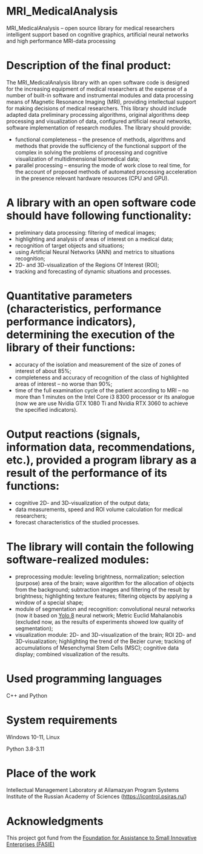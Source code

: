 # MRI_MedicalAnalysis
MRI_MedicalAnalysis – open source library for medical researchers intelligent support based on cognitive graphics, artificial neural networks and high performance MRI-data processing

# Description of the final product:
The MRI_MedicalAnalysis library with an open software code is designed for the increasing equipment of medical researchers at the expense of a number of built-in software and instrumental modules and data processing means of Magnetic Resonance Imaging (MRI), providing intellectual support for making decisions of medical researchers. This library should include adapted data preliminary processing algorithms, original algorithms deep processing and visualization of data, configured artificial neural networks, software implementation of research modules. The library should provide:
- functional completeness – the presence of methods, algorithms and methods that provide the sufficiency of the functional support of the complex in solving the problems of processing and cognitive visualization of multidimensional biomedical data;
- parallel processing – ensuring the mode of work close to real time, for the account of proposed methods of automated processing acceleration in the presence relevant hardware resources (CPU and GPU).

# A library with an open software code should have following functionality:
- preliminary data processing: filtering of medical images;
- highlighting and analysis of areas of interest on a medical data;
- recognition of target objects and situations;
- using Artificial Neural Networks (ANN) and metrics to situations recognition;
- 2D- and 3D-visualization of the Regions Of Interest (ROI);
- tracking and forecasting of dynamic situations and processes.

# Quantitative parameters (characteristics, performance performance indicators), determining the execution of the library of their functions:
- accuracy of the isolation and measurement of the size of zones of interest of about 85%;
- completeness and accuracy of recognition of the class of highlighted areas of interest – no worse than 90%;
- time of the full examination cycle of the patient according to MRI – no more than 1 minutes on the Intel Core i3 8300 processor or its analogue (now we are use Nvidia GTX 1080 Ti and Nvidia RTX 3060 to achieve the specified indicators).

# Output reactions (signals, information data, recommendations, etc.), provided a program library as a result of the performance of its functions:
- cognitive 2D- and 3D-visualization of the output data;
- data measurements, speed and ROI volume calculation for medical researchers;
- forecast characteristics of the studied processes.
   
# The library will contain the following software-realized modules:
- preprocessing module: leveling brightness, normalization; selection (purpose) area of the brain; wave algorithm for the allocation of objects from the background; subtraction images and filtering of the result by brightness; highlighting texture features; filtering objects by applying a window of a special shape;
- module of segmentation and recognition: convolutional neural networks (now it based on [Yolo 8](https://github.com/ultralytics/ultralytics/blob/main/docs/en/models/yolov8.md) neural network; Metric Euclid Mahalanobis (excluded now, as the results of experiments showed low quality of segmentation);
- visualization module: 2D- and 3D-visualization of the brain; ROI 2D- and 3D-visualization; highlighting the trend of the Bezier curve; tracking of accumulations of Mesenchymal Stem Cells (MSC); cognitive data display; combined visualization of the results.
  
# Used programming languages
C++ and Python

# System requirements
Windows 10-11, Linux

Python 3.8-3.11

# Place of the work
Intellectual Management Laboratory at Ailamazyan Program Systems Institute of the Russian Academy of Sciences (https://icontrol.psiras.ru/)

# Acknowledgments 
This project got fund from the [Foundation for Assistance to Small Innovative Enterprises (FASIE)](https://fasie.ru)

